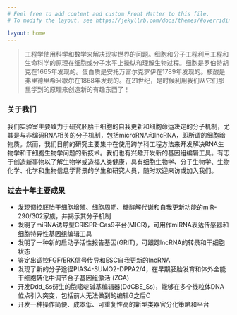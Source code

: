 ```yaml
---
# Feel free to add content and custom Front Matter to this file.
# To modify the layout, see https://jekyllrb.com/docs/themes/#overriding-theme-defaults

layout: home
---
```


> 工程学使用科学和数学来解决现实世界的问题。细胞和分子工程利用工程和生命科学的原理在细胞或分子水平上操纵和理解生物过程。细胞是罗伯特胡克在1665年发现的。蛋白质是安托万富尔克罗伊在1789年发现的。核酸是弗里德里希米歇尔在1868年发现的。在21世纪，是时候利用我们从它们那里学到的原理来创造新的有趣东西了！

### 关于我们

我们实验室主要致力于研究胚胎干细胞的自我更新和细胞命运决定的分子机制，尤其是与非编码RNA相关的分子机制，包括microRNA和lncRNA，即所谓的细胞暗物质。然而，我们目前的研究主要集中在使用跨学科工程方法来开发解决RNA生物学和干细胞生物学问题的新技术。我们也有兴趣开发新的基因组编辑工具。有志于创造新事物以了解生物学或造福人类健康，具有细胞生物学、分子生物学、生物化学、化学和生物信息学背景的学生和研究人员，随时欢迎来访或加入我们。

### 过去十年主要成果

- 发现调控胚胎干细胞增殖、细胞周期、糖酵解代谢和自我更新功能的miR-290/302家族，并揭示其分子机制
- 发明了miRNA诱导型CRISPR-Cas9平台(MICR)，可用作miRNA表达传感器和细胞特异性基因组编辑工具
- 发明了一种新的启动子活性报告基因(GRIT)，可跟踪lncRNA的转录和干细胞状态
- 鉴定出调控FGF/ERK信号传导和ESC自我更新的lncRNA
- 发现了新的分子途径PIAS4-SUMO2-DPPA2/4，在早期胚胎发育和体外全能干细胞转化中调节合子基因组激活 (ZGA)
- 开发Ddd_Ss衍生的胞嘧啶碱基编辑器(DdCBE_Ss)，能够在多个线粒体DNA位点引入突变，包括前人无法做到的编辑G之后C
- 开发一种操作简便、成本低、可重复性高的新型类器官分化策略和平台
